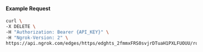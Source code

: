 <!-- Code generated for API Clients. DO NOT EDIT. -->

#### Example Request

```bash
curl \
-X DELETE \
-H "Authorization: Bearer {API_KEY}" \
-H "Ngrok-Version: 2" \
https://api.ngrok.com/edges/https/edghts_2fmmxFRS0svjrDTuaH1PXLFUOUU/routes/edghtsrt_2fmmxCg6BSID1sDNykdV2KX3Akj/oidc
```
